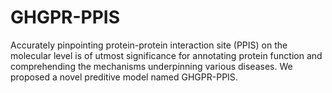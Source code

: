 # GHGPR-PPIS
Accurately pinpointing protein-protein interaction site (PPIS) on the molecular level is of utmost significance for annotating protein function and comprehending the mechanisms underpinning various diseases. We proposed a novel preditive model named GHGPR-PPIS.
